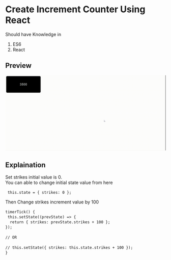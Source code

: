 # Create Increment Counter Using React

Should have Knowledge in <br />
1. ES6  <br />
2. React <br />

## Preview
![](screen-capture.gif)

## Explaination

Set strikes initial value is 0. <br />
You can able to change initial state value from here <br />
``` Es6 React JavaScript 
 this.state = {	strikes: 0 };
```

Then Change strikes increment value by 100 <br />
``` Es6 React JavaScript 
timerTick() {
 this.setState((prevState) => {
  return { strikes: prevState.strikes + 100 };
});

// OR 

// this.setState({ strikes: this.state.strikes + 100 });
}
```
